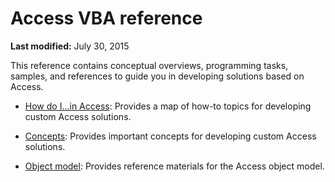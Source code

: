
# Access VBA reference

 **Last modified:** July 30, 2015

This reference contains conceptual overviews, programming tasks, samples, and references to guide you in developing solutions based on Access.

-  [How do I...in Access](44a3e88e-df6d-9a2e-2241-262156469df8.md): Provides a map of how-to topics for developing custom Access solutions.
    
-  [Concepts](916138ba-fc88-54ab-75bc-0476c700c0f7.md): Provides important concepts for developing custom Access solutions.
    
-  [Object model](2de134a4-6c5c-d2a3-8377-f4dd973ba650.md): Provides reference materials for the Access object model.
    
